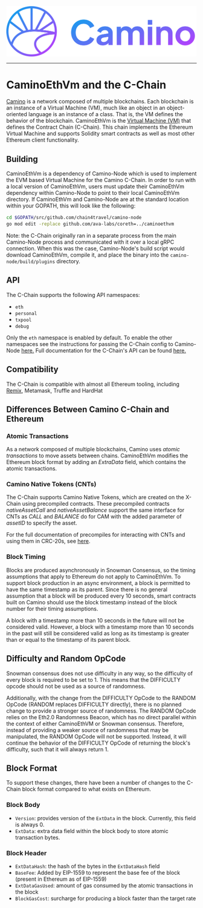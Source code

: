 <div align="center">
  <img src="resources/camino-logo.png?raw=true">
</div>

---

# CaminoEthVm and the C-Chain

[Camino](https://docs.camino.foundation/about/platform-overview) is a network composed of multiple blockchains.
Each blockchain is an instance of a Virtual Machine (VM), much like an object in an object-oriented language is an instance of a class.
That is, the VM defines the behavior of the blockchain.
CaminoEthVm is the [Virtual Machine (VM)](https://docs.camino.foundation/about/platform-overview#virtual-machines) that defines the Contract Chain (C-Chain).
This chain implements the Ethereum Virtual Machine and supports Solidity smart contracts as well as most other Ethereum client functionality.

## Building

CaminoEthVm is a dependency of Camino-Node which is used to implement the EVM based Virtual Machine for the Camino C-Chain. In order to run with a local version of CaminoEthVm, users must update their CaminoEthVm dependency within Camino-Node to point to their local CaminoEthVm directory. If CaminoEthVm and Camino-Node are at the standard location within your GOPATH, this will look like the following:

```bash
cd $GOPATH/src/github.com/chain4travel/camino-node
go mod edit -replace github.com/ava-labs/coreth=../caminoethvm
```

Note: the C-Chain originally ran in a separate process from the main Camino-Node process and communicated with it over a local gRPC connection. When this was the case, Camino-Node's build script would download CaminoEthVm, compile it, and place the binary into the `camino-node/build/plugins` directory.

## API

The C-Chain supports the following API namespaces:

- `eth`
- `personal`
- `txpool`
- `debug`

Only the `eth` namespace is enabled by default. 
To enable the other namespaces see the instructions for passing the C-Chain config to Camino-Node [here.](https://docs.camino.foundation/nodes/references/chain-config-flags)
Full documentation for the C-Chain's API can be found [here.](https://docs.camino.foundation/apis/caminogo-apis/c-chain)

## Compatibility

The C-Chain is compatible with almost all Ethereum tooling, including [Remix](https://https://remix.ethereum.org/), Metamask, Truffle and HardHat

## Differences Between Camino C-Chain and Ethereum

### Atomic Transactions

As a network composed of multiple blockchains, Camino uses *atomic transactions* to move assets between chains. CaminoEthVm modifies the Ethereum block format by adding an *ExtraData* field, which contains the atomic transactions.

### Camino Native Tokens (CNTs)

The C-Chain supports Camino Native Tokens, which are created on the X-Chain using precompiled contracts. These precompiled contracts *nativeAssetCall* and *nativeAssetBalance* support the same interface for CNTs as *CALL* and *BALANCE* do for CAM with the added parameter of *assetID* to specify the asset.

For the full documentation of precompiles for interacting with CNTs and using them in CRC-20s, see [here](https://docs.camino.foundation/build/references/camino-crc20s).

### Block Timing

Blocks are produced asynchronously in Snowman Consensus, so the timing assumptions that apply to Ethereum do not apply to CaminoEthVm. To support block production in an async environment, a block is permitted to have the same timestamp as its parent. Since there is no general assumption that a block will be produced every 10 seconds, smart contracts built on Camino should use the block timestamp instead of the block number for their timing assumptions.

A block with a timestamp more than 10 seconds in the future will not be considered valid. However, a block with a timestamp more than 10 seconds in the past will still be considered valid as long as its timestamp is greater than or equal to the timestamp of its parent block.

## Difficulty and Random OpCode

Snowman consensus does not use difficulty in any way, so the difficulty of every block is required to be set to 1. This means that the DIFFICULTY opcode should not be used as a source of randomness.

Additionally, with the change from the DIFFICULTY OpCode to the RANDOM OpCode (RANDOM replaces DIFFICULTY directly), there is no planned change to provide a stronger source of randomness. The RANDOM OpCode relies on the Eth2.0 Randomness Beacon, which has no direct parallel within the context of either CaminoEthVM or Snowman consensus. Therefore, instead of providing a weaker source of randomness that may be manipulated, the RANDOM OpCode will not be supported. Instead, it will continue the behavior of the DIFFICULTY OpCode of returning the block's difficulty, such that it will always return 1.

## Block Format

To support these changes, there have been a number of changes to the C-Chain block format compared to what exists on Ethereum.

### Block Body

* `Version`: provides version of the `ExtData` in the block. Currently, this field is always 0.
* `ExtData`: extra data field within the block body to store atomic transaction bytes.

### Block Header

* `ExtDataHash`: the hash of the bytes in the `ExtDataHash` field
* `BaseFee`: Added by EIP-1559 to represent the base fee of the block (present in Ethereum as of EIP-1559)
* `ExtDataGasUsed`: amount of gas consumed by the atomic transactions in the block
* `BlockGasCost`: surcharge for producing a block faster than the target rate
